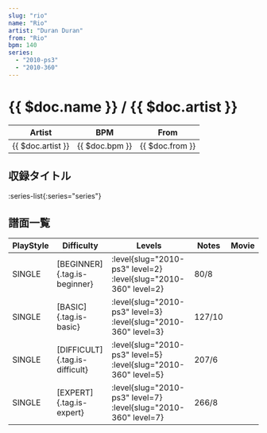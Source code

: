 ```yaml
---
slug: "rio"
name: "Rio"
artist: "Duran Duran"
from: "Rio"
bpm: 140
series:
  - "2010-ps3"
  - "2010-360"
---
```


# {{ $doc.name }} / {{ $doc.artist }}

|Artist|BPM|From|
|------|---|----|
|{{ $doc.artist }}|{{ $doc.bpm }}|{{ $doc.from }}|

## 収録タイトル

:series-list{:series="series"}

## 譜面一覧

|PlayStyle|Difficulty|Levels|Notes|Movie|
|---------|----------|------|-----|-----|
|SINGLE|[BEGINNER]{.tag.is-beginner}|<div class="field is-grouped is-grouped-multiline"> :level{slug="2010-ps3" level=2} :level{slug="2010-360" level=2}</div>|80/8||
|SINGLE|[BASIC]{.tag.is-basic}|<div class="field is-grouped is-grouped-multiline"> :level{slug="2010-ps3" level=3} :level{slug="2010-360" level=3}</div>|127/10||
|SINGLE|[DIFFICULT]{.tag.is-difficult}|<div class="field is-grouped is-grouped-multiline"> :level{slug="2010-ps3" level=5} :level{slug="2010-360" level=5}</div>|207/6||
|SINGLE|[EXPERT]{.tag.is-expert}|<div class="field is-grouped is-grouped-multiline"> :level{slug="2010-ps3" level=7} :level{slug="2010-360" level=7}</div>|266/8||
